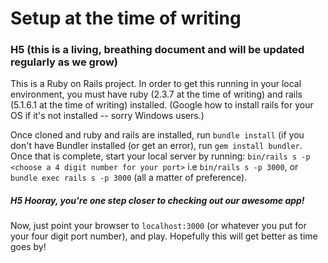 # Setup at the time of writing 
### H5 (this is a living, breathing document and will be updated regularly as we grow)

This is a Ruby on Rails project. In order to get this running in your local environment, you must have ruby (2.3.7 at the time of writing) and rails (5.1.6.1 at the time of writing) installed. (Google how to install rails for your OS if it's not installed -- sorry Windows users.) 

Once cloned and ruby and rails are installed, run `bundle install` (if you don't have Bundler installed (or get an error), run `gem install bundler`.
Once that is complete, start your local server by running:
`bin/rails s -p <choose a 4 digit number for your port>` i.e `bin/rails s -p 3000`, or `bundle exec rails s -p 3000` (all a matter of preference).

##### H5 Hooray, you're one step closer to checking out our awesome app!

Now, just point your browser to `localhost:3000` (or whatever you put for your four digit port number), and play. Hopefully this will get better as time goes by!
